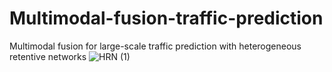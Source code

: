 # Multimodal-fusion-traffic-prediction
Multimodal fusion for large-scale traffic prediction with heterogeneous retentive networks
![HRN (1)](https://github.com/user-attachments/assets/79fcfec6-c3fc-4f93-ad55-e2cc52a50833)
